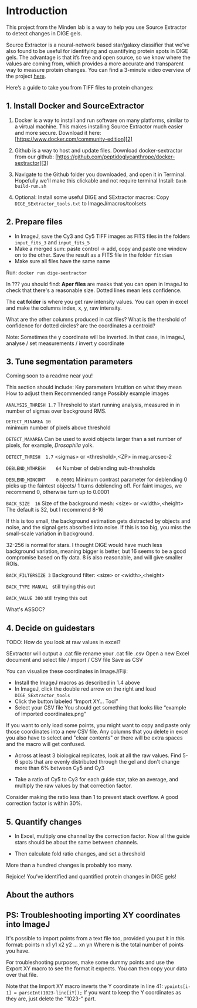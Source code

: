 # Introduction
This project from the Minden lab is a way to help you use Source Extractor to detect changes in DIGE gels.

Source Extractor is a neural-network based star/galaxy classifier that we've also found to be useful for identifying and quantifying protein spots in DIGE gels. The advantage is that it’s free and open source, so we know where the values are coming from, which provides a more accurate and transparent way to measure protein changes. You can find a 3-minute video overview of the project [here][1].

Here’s a guide to take you from TIFF files to protein changes:

## 1. Install Docker and SourceExtractor
1. Docker is a way to install and run software on many platforms, similar to a virtual machine. This makes installing Source Extractor much easier and more secure. Download it here:
[https://www.docker.com/community-edition][2]

2. Github is a way to host and update files. Download docker-sextractor from our github:
[https://github.com/peptidoglycanthrope/docker-sextractor][3]

3. Navigate to the Github folder you downloaded, and open it in Terminal.
Hopefully we'll make this clickable and not require terminal
Install:
`Bash build-run.sh
`
4. Optional: Install some useful DIGE and SExtractor macros:
Copy `DIGE_SExtractor_tools.txt` to ImageJ/macros/toolsets

## 2. Prepare files
- In ImageJ, save the Cy3 and Cy5 TIFF images as FITS files in the folders `input_fits_3` and `input_fits_5`
- Make a merged sum: paste control → add, copy and paste one window on to the other. Save the result as a FITS file in the folder `fitsSum` 
- Make sure all files have the same name

Run: 
`docker run dige-sextractor`

In ??? you should find:
**Aper files** are masks that you can open in ImageJ to check that there's a reasonable size. Dotted lines mean less confidence.

The **cat folder** is where you get raw intensity values. You can open in excel and make the columns index, x, y, raw intensity. 

What are the other columns produced in cat files? What is the thershold of confidence for dotted circles? are the coordinates a centroid?

Note: Sometimes the y coordinate will be inverted. In that case, in imageJ, analyse / set measurements / invert y coordinate

## 3. Tune segmentation parameters

Coming soon to a readme near you!

This section should include:
	Key parameters
	Intuition on what they mean
	How to adjust them
	Recommended range
	Possibly example images


`ANALYSIS_THRESH 1.7`
Threshold to start running analysis, measured in in number of sigmas over background RMS. 

`DETECT_MINAREA 10`		
minimum number of pixels above threshold

`DETECT_MAXAREA` 
Can be used to avoid objects larger than a set number of pixels, for example, _Drosophila_ yolk.

`DETECT_THRESH	1.7`
\<sigmas\> or \<threshold\>,\<ZP\> in mag.arcsec-2

`DEBLEND_NTHRESH	64`	
Number of deblending sub-thresholds

`DEBLEND_MINCONT	0.00001`
Minimum contrast parameter for deblending 
0 picks up the faintest objects/ 1 turns deblending off. For faint images, we recommend 0, otherwise turn up to 0.0001

`BACK_SIZE	16`
Size of the background mesh: \<size\> or \<width\>,\<height\> 
The default is 32, but I recommend 8-16

If this is too small, the background estimation gets distracted by objects and noise, and the signal gets absorbed into noise. 
If this is too big, you miss the small-scale variation in background. 

32-256 is normal for stars. I thought DIGE would have much less background variation, meaning bigger is better, but 16 seems to be a good compromise based on fly data. 8 is also reasonable, and will give smaller ROIs.

`BACK_FILTERSIZE 3`
Background filter: \<size\> or \<width\>,\<height\>

`BACK_TYPE MANUAL `
still trying this out

`BACK_VALUE 300` 
still trying this out



 What's ASSOC?

## 4. Decide on guidestars

TODO: How do you look at raw values in excel?

SExtractor will output a .cat file
rename your .cat file .csv
Open a new Excel document and select file / import / CSV file
Save as CSV

You can visualize these coordinates in ImageJ/Fiji: 
- Install the ImageJ macros as described in 1.4 above
- In ImageJ, click the double red arrow on the right and load `DIGE_SExtractor_tools`
- Click the button labeled “Import XY… Tool”
- Select your CSV file
You should get something that looks like “example of imported coordinates.png”

If you want to only load some points, you might want to copy and paste only those coordinates into a new CSV file. Any columns that you delete in excel you also have to select and "clear contents" or there will be extra spaces and the macro will get confused.

- Across at least 3 biological replicates, look at all the raw values. Find 5-6 spots that are evenly distributed through the gel and don't change more than 6% between Cy5 and Cy3

- Take a ratio of Cy5 to Cy3 for each guide star, take an average, and multiply the raw values by that correction factor. 

Consider making the ratio less than 1 to prevent stack overflow. A good correction factor is within 30%.

## 5. Quantify changes
- In Excel, multiply one channel by the correction factor. Now all the guide stars should be about the same between channels.

- Then calculate fold ratio changes, and set a threshold

More than a hundred changes is probably too many.

Rejoice! You’ve identified and quantified protein changes in DIGE gels!

## About the authors


## PS: Troubleshooting importing XY coordinates into ImageJ
It's possible to import points from a text file too, provided you put it in this format:
	points
	n
	x1 y1
	x2 y2
	...
	xn yn
Where n is the total number of points you have.

For troubleshooting purposes, make some dummy points and use the Export XY macro to see the format it expects. You can then copy your data over that file.

Note that the Import XY macro inverts the Y coordinate in line 41:
`ypoints[i-1] = parseInt(1023-line[iY]);`
If you want to keep the Y coordinates as they are, just delete the "1023-" part.

[1]:	https://www.youtube.com/watch?v=ZZwJOo-vCFU
[2]:	https://www.docker.com/community-edition
[3]:	https://github.com/peptidoglycanthrope/docker-sextractor